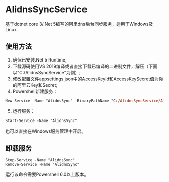 # AlidnsSyncService
基于dotnet core 3/.Net 5编写的阿里dns后台同步服务，适用于Windows及Linux.

## 使用方法
1. 确保已安装.Net 5 Runtime;
2. 下载源码使用VS 2019编译或者直接下载已编译的二进制文件，解压（下面以"C:\AlidnsSyncService\"为例）;
3. 修改配置文件appsettings.json中的AccessKeyId和AccessKeySecret值为你的阿里云Key和Secret;
4. Powershell新建服务：
``` ps
New-Service -Name "AlidnsSync" -BinaryPathName "C:/AlidnsSyncService/AlidnsSyncService.exe" -Description "阿里dns后台同步服务" -StartupType "Automatic" -DisplayName "Alidns Sync Service"
```
5. 运行服务：
```ps
Start-Service -Name "AlidnsSync"
```
也可以直接在Windows服务管理中开启。

## 卸载服务
```
Stop-Service -Name "AlidnsSync"
Remove-Service -Name "AlidnsSync"
```
运行该命令需要Powershell 6.0以上版本。
